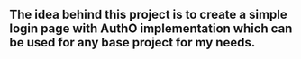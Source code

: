 ## The idea behind this project is to create a simple login page with AuthO implementation which can be used for any base project for my needs.